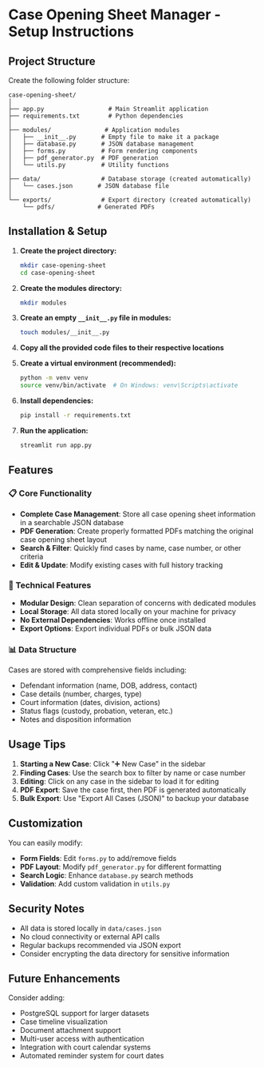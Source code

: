 # Case Opening Sheet Manager - Setup Instructions

## Project Structure

Create the following folder structure:

```
case-opening-sheet/
│
├── app.py                  # Main Streamlit application
├── requirements.txt        # Python dependencies
│
├── modules/               # Application modules
│   ├── __init__.py       # Empty file to make it a package
│   ├── database.py       # JSON database management
│   ├── forms.py          # Form rendering components
│   ├── pdf_generator.py  # PDF generation
│   └── utils.py          # Utility functions
│
├── data/                 # Database storage (created automatically)
│   └── cases.json       # JSON database file
│
└── exports/              # Export directory (created automatically)
    └── pdfs/            # Generated PDFs

```

## Installation & Setup

1. **Create the project directory:**
   ```bash
   mkdir case-opening-sheet
   cd case-opening-sheet
   ```

2. **Create the modules directory:**
   ```bash
   mkdir modules
   ```

3. **Create an empty `__init__.py` file in modules:**
   ```bash
   touch modules/__init__.py
   ```

4. **Copy all the provided code files to their respective locations**

5. **Create a virtual environment (recommended):**
   ```bash
   python -m venv venv
   source venv/bin/activate  # On Windows: venv\Scripts\activate
   ```

6. **Install dependencies:**
   ```bash
   pip install -r requirements.txt
   ```

7. **Run the application:**
   ```bash
   streamlit run app.py
   ```

## Features

### 📋 Core Functionality
- **Complete Case Management**: Store all case opening sheet information in a searchable JSON database
- **PDF Generation**: Create properly formatted PDFs matching the original case opening sheet layout
- **Search & Filter**: Quickly find cases by name, case number, or other criteria
- **Edit & Update**: Modify existing cases with full history tracking

### 🔧 Technical Features
- **Modular Design**: Clean separation of concerns with dedicated modules
- **Local Storage**: All data stored locally on your machine for privacy
- **No External Dependencies**: Works offline once installed
- **Export Options**: Export individual PDFs or bulk JSON data

### 📊 Data Structure
Cases are stored with comprehensive fields including:
- Defendant information (name, DOB, address, contact)
- Case details (number, charges, type)
- Court information (dates, division, actions)
- Status flags (custody, probation, veteran, etc.)
- Notes and disposition information

## Usage Tips

1. **Starting a New Case**: Click "➕ New Case" in the sidebar
2. **Finding Cases**: Use the search box to filter by name or case number
3. **Editing**: Click on any case in the sidebar to load it for editing
4. **PDF Export**: Save the case first, then PDF is generated automatically
5. **Bulk Export**: Use "Export All Cases (JSON)" to backup your database

## Customization

You can easily modify:
- **Form Fields**: Edit `forms.py` to add/remove fields
- **PDF Layout**: Modify `pdf_generator.py` for different formatting
- **Search Logic**: Enhance `database.py` search methods
- **Validation**: Add custom validation in `utils.py`

## Security Notes

- All data is stored locally in `data/cases.json`
- No cloud connectivity or external API calls
- Regular backups recommended via JSON export
- Consider encrypting the data directory for sensitive information

## Future Enhancements

Consider adding:
- PostgreSQL support for larger datasets
- Case timeline visualization
- Document attachment support
- Multi-user access with authentication
- Integration with court calendar systems
- Automated reminder system for court dates